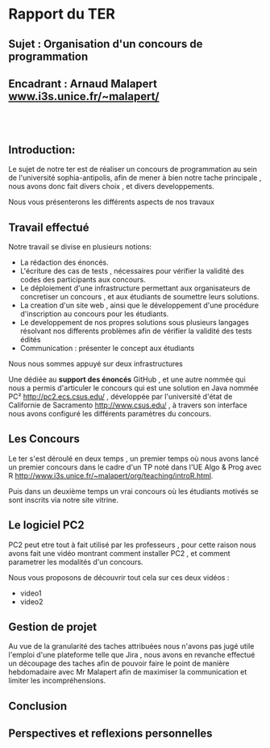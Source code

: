 # Rapport du TER
## Sujet : Organisation d'un concours de programmation
## Encadrant : Arnaud Malapert www.i3s.unice.fr/~malapert/
</br></br>

## Introduction:
Le sujet de notre ter est de réaliser un concours de programmation au sein de l'université sophia-antipolis,
afin de mener à bien notre tache principale , nous avons donc fait divers choix , et divers developpements.

Nous vous présenterons les différents aspects de nos travaux

## Travail effectué

Notre travail se divise en plusieurs notions:

+ La rédaction des énoncés.
+ L'écriture des cas de tests , nécessaires pour vérifier la validité des codes des participants aux concours.
+ Le déploiement d'une infrastructure permettant aux organisateurs de concretiser un concours , et aux étudiants de soumettre leurs solutions.
+ La creation d'un site web , ainsi que le développement d'une procédure d'inscription au concours pour les étudiants.
+ Le developpement de nos propres solutions sous plusieurs langages résolvant nos differents problèmes afin de vérifier la validité des tests édités
+ Communication : présenter le concept aux étudiants

Nous nous sommes appuyé sur deux infrastructures

Une dédiée au **support des énoncés** GitHub , et une autre nommée qui nous a permis d'articuler le concours qui est une solution en Java nommée PC² http://pc2.ecs.csus.edu/ , développée par l'université d'état de Californie de Sacramento http://www.csus.edu/ , à travers son interface nous avons configuré les différents paramètres du concours.

## Les Concours
Le ter s'est déroulé en deux temps , un premier temps où nous avons lancé un premier concours dans le cadre d'un TP noté dans l'UE Algo & Prog avec R http://www.i3s.unice.fr/~malapert/org/teaching/introR.html.

Puis dans un deuxième temps un vrai concours où les étudiants motivés se sont inscrits via notre site vitrine.

## Le logiciel PC2

PC2 peut etre tout à fait utilisé par les professeurs , pour cette raison nous avons fait une vidéo montrant comment installer PC2 , et comment parametrer les modalités d'un concours.

Nous vous proposons de découvrir tout cela sur ces deux vidéos :

+ video1
+ video2


## Gestion de projet

Au vue de la granularité des taches attribuées nous n'avons pas jugé utile l'emploi d'une plateforme telle que Jira , nous avons en revanche effectué un découpage des taches afin de pouvoir faire le point de manière hebdomadaire avec Mr Malapert afin de maximiser la communication et limiter les incompréhensions.

## Conclusion


## Perspectives et reflexions personnelles

